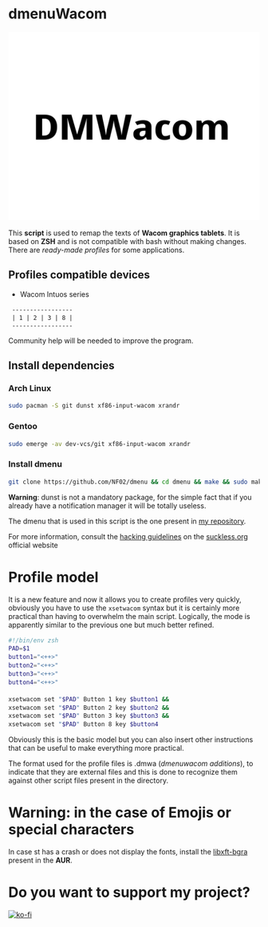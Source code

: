 # dmenuWacom #

<img src="dmenuWacom.png">

This **script** is used to remap the texts of **Wacom graphics tablets**. It is based on **ZSH** and is not compatible with bash without making changes. There are *ready-made profiles* for some applications.

## Profiles compatible devices ##
- Wacom Intuos series
```
 -----------------
 | 1 | 2 | 3 | 8 |
 -----------------
```

Community help will be needed to improve the program.

## Install dependencies ##
### Arch Linux ###

```sh
sudo pacman -S git dunst xf86-input-wacom xrandr
```

### Gentoo ###
```sh
sudo emerge -av dev-vcs/git xf86-input-wacom xrandr
```

### Install dmenu ###

```sh
git clone https://github.com/NF02/dmenu && cd dmenu && make && sudo make install
```
**Warning**: dunst is not a mandatory package, for the simple fact that if you already have a notification manager it will be totally useless.

The dmenu that is used in this script is the one present in <a href="https://github.com/NF02/dmenu">my repository</a>.

For more information, consult the [hacking guidelines](https://suckless.org/hacking/) on the <a href="https://suckless.org">suckless.org</a> official website
# Profile model #
It is a new feature and now it allows you to create profiles very quickly, obviously you
have to use the `xsetwacom` syntax but it is certainly more practical than having to
overwhelm the main script. Logically, the mode is apparently similar to the previous one
but much better refined.
```sh
#!/bin/env zsh
PAD=$1
button1="<++>"
button2="<++>"
button3="<++>"
button4="<++>"

xsetwacom set "$PAD" Button 1 key $button1 &&
xsetwacom set "$PAD" Button 2 key $button2 &&
xsetwacom set "$PAD" Button 3 key $button3 &&
xsetwacom set "$PAD" Button 8 key $button4
```

Obviously this is the basic model but you can also insert other instructions that can be
useful to make everything more practical.

The format used for the profile files is .dmwa (*dmenuwacom additions*), to indicate that
they are external files and this is done to recognize them against other script files
present in the directory.

# Warning: in the case of Emojis or special characters #

In case st has a crash or does not display the fonts, install the [libxft-bgra](https://aur.archlinux.org/packages/libxft-bgra/) present in the **AUR**.
# Do you want to support my project? #

[![ko-fi](https://ko-fi.com/img/githubbutton_sm.svg)](https://ko-fi.com/A0A3CDMP9)
